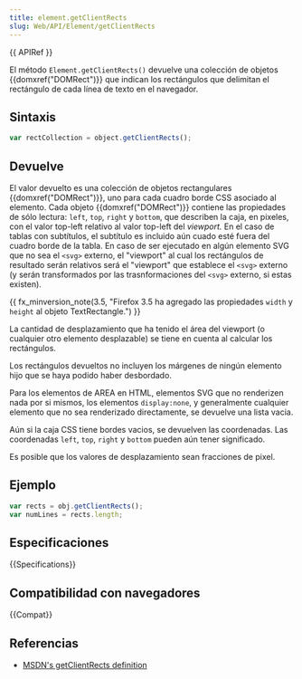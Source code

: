 ```yaml
---
title: element.getClientRects
slug: Web/API/Element/getClientRects
---
```


{{ APIRef }}

El método `Element.getClientRects()` devuelve una colección de objetos {{domxref("DOMRect")}} que indican los rectángulos que delimitan el rectángulo de cada línea de texto en el navegador.

## Sintaxis

```js
var rectCollection = object.getClientRects();
```

## Devuelve

El valor devuelto es una colección de objetos rectangulares {{domxref("DOMRect")}}, uno para cada cuadro borde CSS asociado al elemento. Cada objeto {{domxref("DOMRect")}} contiene las propiedades de sólo lectura: `left`, `top`, `right` y `bottom`, que describen la caja, en pixeles, con el valor top-left relativo al valor top-left del _viewport._ En el caso de tablas con subtítulos, el subtítulo es incluido aún cuado esté fuera del cuadro borde de la tabla. En caso de ser ejecutado en algún elemento SVG que no sea el `<svg>` externo, el "viewport" al cual los rectángulos de resultado serán relativos será el "viewport" que establece el `<svg>` externo (y serán transformados por las trasnformaciones del `<svg>` externo, si estas existen).

{{ fx_minversion_note(3.5, "Firefox 3.5 ha agregado las propiedades <code>width</code> y <code>height</code> al objeto TextRectangle.") }}

La cantidad de desplazamiento que ha tenido el área del viewport (o cualquier otro elemento desplazable) se tiene en cuenta al calcular los rectángulos.

Los rectángulos devueltos no incluyen los márgenes de ningún elemento hijo que se haya podido haber desbordado.

Para los elementos de AREA en HTML, elementos SVG que no renderizen nada por si mismos, los elementos `display:none`, y generalmente cualquier elemento que no sea renderizado directamente, se devuelve una lista vacia.

Aún si la caja CSS tiene bordes vacios, se devuelven las coordenadas. Las coordenadas `left`, `top`, `right` y `bottom` pueden aún tener significado.

Es posible que los valores de desplazamiento sean fracciones de pixel.

## Ejemplo

```js
var rects = obj.getClientRects();
var numLines = rects.length;
```

## Especificaciones

{{Specifications}}

## Compatibilidad con navegadores

{{Compat}}

## Referencias

- [MSDN's getClientRects definition](http://msdn2.microsoft.com/en-us/library/ms536435.aspx)
